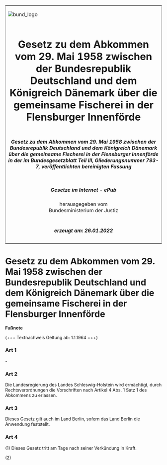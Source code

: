 <span id="DECKBLATT.html"></span>

<table border="0" frame="border" width="100%">

<tr valign="top">

<td align="left">

![bund\_logo](BfJ_2021_Web_de_de.gif)

</td>

<td align="right">

 

</td>

</tr>

<tr align="center" valign="middle">

<td colspan="2">

# Gesetz zu dem Abkommen vom 29. Mai 1958 zwischen der Bundesrepublik Deutschland und dem Königreich Dänemark über die gemeinsame Fischerei in der Flensburger Innenförde

</td>

</tr>

<tr align="center" valign="middle">

<td colspan="2">

##### Gesetz zu dem Abkommen vom 29. Mai 1958 zwischen der Bundesrepublik Deutschland und dem Königreich Dänemark über die gemeinsame Fischerei in der Flensburger Innenförde in der im Bundesgesetzblatt Teil III, Gliederungsnummer 793-7, veröffentlichten bereinigten Fassung

</td>

</tr>

<tr align="center" valign="middle">

<td colspan="2">

  
  

##### Gesetze im Internet - ePub  
  
herausgegeben vom  
Bundesministerium der Justiz

</td>

</tr>

<tr align="center" valign="bottom">

<td colspan="2">

  
  

##### erzeugt am: 26.01.2022

</td>

</tr>

</table>

<span id="BJNR210720959.html"></span>

# Gesetz zu dem Abkommen vom 29. Mai 1958 zwischen der Bundesrepublik Deutschland und dem Königreich Dänemark über die gemeinsame Fischerei in der Flensburger Innenförde

<div>

  
**Fußnote**

<div class="jnhtml">

<div>

<div class="jurAbsatz">

(+++ Textnachweis Geltung ab: 1.1.1964 +++)

</div>

</div>

</div>

</div>

<span id="BJNR210720959BJNE000100328.html"></span>

### Art 1  

<div>

<div class="jnhtml">

<div>

<div class="jurAbsatz">

\-

</div>

</div>

</div>

</div>

<span id="BJNR210720959BJNE000200328.html"></span>

### Art 2  

<div>

<div class="jnhtml">

<div>

<div class="jurAbsatz">

Die Landesregierung des Landes Schleswig-Holstein wird ermächtigt, durch
Rechtsverordnungen die Vorschriften nach Artikel 4 Abs. 1 Satz 1 des
Abkommens zu erlassen.

</div>

</div>

</div>

</div>

<span id="BJNR210720959BJNE000300328.html"></span>

### Art 3  

<div>

<div class="jnhtml">

<div>

<div class="jurAbsatz">

Dieses Gesetz gilt auch im Land Berlin, sofern das Land Berlin die
Anwendung feststellt.

</div>

</div>

</div>

</div>

<span id="BJNR210720959BJNE000400328.html"></span>

### Art 4  

<div>

<div class="jnhtml">

<div>

<div class="jurAbsatz">

(1) Dieses Gesetz tritt am Tage nach seiner Verkündung in Kraft.

</div>

<div class="jurAbsatz">

(2)

</div>

</div>

</div>

</div>
